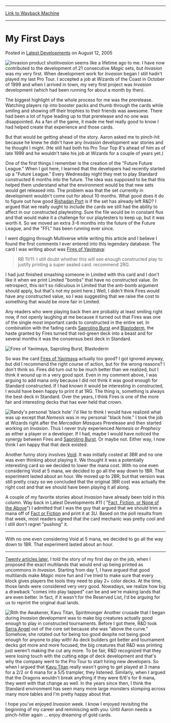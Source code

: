 
---
[Link to Wayback Machine](https://web.archive.org/web/20150615014936/http://magic.wizards.com/en/articles/archive/latest-developments/my-first-days-2005-08-12)

[_metadata_:generator]:- "Drupal 7 (http://drupal.org)"
[_metadata_:node]:- "289551"
[_metadata_:publish_date]:- "2005-08-12"
[_metadata_:source]:- "div-main-content"
[_metadata_:title]:- "My First Days"
[_metadata_:wayback_capture_timestamp]:- "2015-06-15 01:49:36"
[_metadata_:wayback_raw_url]:- "https://web.archive.org/web/20150615014936id_/http://magic.wizards.com/en/articles/archive/latest-developments/my-first-days-2005-08-12"
[_metadata_:wayback_url]:- "http://magic.wizards.com/en/articles/archive/latest-developments/my-first-days-2005-08-12"
---


My First Days
=============



 Posted in [Latest Developments](/en/articles/columns/latest-developments-archive)
 on August 12, 2005 











![Invasion product shot](https://media.wizards.com/legacy/global/images/magic_expansion_invasion_productshot_en.jpg)*Invasion* seems like a lifetime ago to me. I have now contributed to the development of 21 consecutive *Magic* sets, but *Invasion* was my very first. When development work for *Invasion* began I still hadn't played my last Pro Tour. I accepted a job at Wizards of the Coast in October of 1999 and when I arrived in town, my very first project was *Invasion* development (which had been running for about a month by then).


The biggest highlight of the whole process for me was the prerelease. Watching players rip into booster packs and thumb through the cards while smiling and showing off their trophies to their friends was awesome. There had been a lot of hype leading up to that prerelease and no one was disappointed. As a fan of the game, it made me feel really good to know I had helped create that experience and those cards.


But that would be getting ahead of the story. Aaron asked me to pinch-hit because he knew he didn't have any *Invasion* development war stories and he thought I might. (He still had both his Pro Tour Top 8's ahead of him as of late 1999 and he wouldn't take his job at Wizards for a couple of years yet.)


One of the first things I remember is the creation of the "Future Future League." When I got here, I learned that the developers had recently started up a "Future League." Every Wednesday night they met to play Standard constructed 6 months into the future. The idea was supposed to be that this helped them understand what the environment would be that new sets would get released into. The problem was that the set currently in development wouldn't come out for about 10 months. What good does it do to figure out how good [Rishadan Port](http://gatherer.wizards.com/Pages/Card/Details.aspx?name=Rishadan+Port) is if the set has already left R&D? I argued that we really ought to include the cards we still had the ability to affect in our constructed playtesting. Sure the file would be in constant flux and that would make it a challenge for our playtesters to keep up, but it was worth it. So we moved an extra 3-6 months into the future of the Future League, and the "FFL" has been running ever since.


I went digging through Multiverse while writing this article and I believe I found the first comments I ever entered into this legendary database. The card I was writing about was [Fires of Yavimaya](http://gatherer.wizards.com/Pages/Card/Details.aspx?name=Fires+of+Yavimaya):



> 
> RB 11/11: I still doubt whether this will see enough constructed play to justify printing a super sealed card. recommend 2RG.
> 
> 
> 


I had just finished smashing someone in Limited with this card and I don't like it when we print Limited "bombs" that have no constructed value. (In retrospect, this isn't so ridiculous in Limited that the anti-bomb argument should apply, but that's not my point here.) Well, I didn't think Fires would have any constructed value, so I was suggesting that we raise the cost to something that would be more fair in Limited.


Any readers who were playing back then are probably at least smiling right now, if not openly laughing at me because it turned out that Fires was one of the single most important cards to constructed in the entire set. In combination with the fading cards [Saproling Burst](http://gatherer.wizards.com/Pages/Card/Details.aspx?name=Saproling+Burst) and [Blastoderm](http://gatherer.wizards.com/Pages/Card/Details.aspx?name=Blastoderm), the haste granted by Fires turned that red-green deck into a beast and for several months it was the consensus best deck in Standard.


![Fires of Yavimaya, Saproling Burst, Blastoderm](https://media.wizards.com/legacy/global/images/mtgcom_daily_af79_pic1_en.jpg)


So was the card [Fires of Yavimaya](http://gatherer.wizards.com/Pages/Card/Details.aspx?name=Fires+of+Yavimaya) actually too good? I got ignored anyway, but did I recommend the right course of action, but for the wrong reasons? I don't think so. Fires did turn out to be much better than we realized, but I think it wound up in a very good spot. Even in my comment above, I was arguing to add mana only because I did not think it was good enough for Standard constructed. If I had known it would be interesting in constructed, I would have been happy to print it at 1RG. The thing is, something is always the best deck in Standard. Over the years, I think Fires is one of the more fair and interesting decks that has ever held that crown.


![Randy's personal 'black hole'](https://media.wizards.com/legacy/global/images/mtgcom_daily_af79_picmain_en.jpg) I'd like to think I would have realized what was up except that *Nemesis* was in my personal "black hole." I took the job at Wizards right after the *Mercadian Masques* Prerelease and then started working on *Invasion*. Thus I never truly experienced *Nemesis* or *Prophecy* as either a player or a developer. If I had, maybe I would have noticed the synergy between Fires and [Saproling Burst](http://gatherer.wizards.com/Pages/Card/Details.aspx?name=Saproling+Burst). Or maybe not. Either way, I now think I am happy that that deck existed.


Another funny story involves [Void](http://gatherer.wizards.com/Pages/Card/Details.aspx?name=Void). It was initially costed at 3BR and no one was even thinking about playing it. We thought it was a potentially interesting card so we decided to lower the mana cost. With no one even considering Void at 5 mana, we decided to go all the way down to 1BR. That experiment lasted about an hour. We moved up to 2BR, but that version was still pretty crazy so we concluded that the original 3BR cost was actually the right cost and that we should have been playing it all along.


A couple of my favorite stories about *Invasion* have already been told in this column. Way back in Latest Developments #11 ( "[Fact, Fiction, or None of the Above](http://archive.wizards.com/Magic/Magazine/Article.aspx?x=mtgcom/daily/rb11)") I admitted that I was the guy that argued that we should trim a mana off of [Fact or Fiction](http://gatherer.wizards.com/Pages/Card/Details.aspx?name=Fact+or+Fiction) and print it at 3U. Based on the poll results from that week, most readers agreed that the card mechanic was pretty cool and I still don't regret "pushing" it.




---

With no one even considering Void at 5 mana, we decided to go all the way down to 1BR. That experiment lasted about an hour.




---

[Twenty articles later](http://archive.wizards.com/Magic/Magazine/Article.aspx?x=mtgcom/daily/rb31), I told the story of my first day on the job, when I proposed the exact multilands that would end up being printed as uncommons in *Invasion*. Starting from day 1, I have argued that good multilands make *Magic* more fun and I've tried to make sure that every block gives players the tools they need to play 2+ color decks. At the time, those lands were considered very very good. Nowadays, we realize how big a drawback "comes into play tapped" can be and we're making lands that are even better. In fact, if it wasn't for the Reserved List, I'd be arguing for us to reprint the original dual lands.


![Rith the Awakener, Kavu Titan, Spiritmonger](https://media.wizards.com/legacy/global/images/mtgcom_daily_af79_pic2_en.jpg) Another crusade that I began during *Invasion* development was to make big creatures actually good enough to play in constructed tournaments. Before I got there, R&D took [Serra Angel](http://gatherer.wizards.com/Pages/Card/Details.aspx?name=Serra+Angel) out of the core set because she was "above the curve." Somehow, she rotated out for being too good despite not being good enough for anyone to play with! As deck builders got better and tournament decks got more and more focused, the big creatures that R&D was printing just weren't making the cut any more. To be fair, R&D recognized that they were losing touch with the cutting edge of deck development and that's why the company went to the Pro Tour to start hiring new developers. So when I argued that [Kavu Titan](http://gatherer.wizards.com/Pages/Card/Details.aspx?name=Kavu+Titan) really wasn't going to get played at 3 mana for a 2/2 or 6 mana for a 5/5 trampler, they listened. Similarly, when I argued that the Dragons wouldn't break anything if they were 6/6's for 6 mana, they went with that change as well. In the years since then, I think the Standard environment has seen many more large monsters stomping across many more tables and I'm pretty happy about that.


I hope you've enjoyed *Invasion* week. I know I enjoyed revisiting the beginning of my career and reminiscing with you. Until Aaron needs a pinch-hitter again … enjoy dreaming of gold cards.








